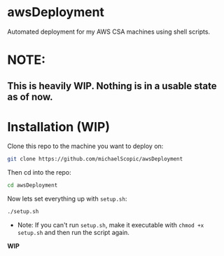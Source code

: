 # awsDeployment
Automated deployment for my AWS CSA machines using shell scripts.

# NOTE:
## This is **heavily** WIP. Nothing is in a usable state as of now.

# Installation (WIP)
Clone this repo to the machine you want to deploy on:
```sh
git clone https://github.com/michaelScopic/awsDeployment
```

Then cd into the repo:
```sh
cd awsDeployment
```

Now lets set everything up with `setup.sh`:
```sh
./setup.sh
```
* Note: If you can't run `setup.sh`, make it executable with `chmod +x setup.sh` and then run the script again.

**WIP**